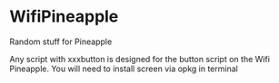 # WifiPineapple
Random stuff for Pineapple

Any script with xxxbutton is designed for the button script on the Wifi Pineapple.
You will need to install screen via opkg in terminal
